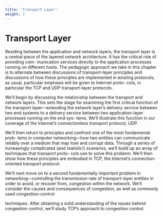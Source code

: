 ```yaml
---
title: 'Transport Layer'
weight: 3
---
```

# Transport Layer
Residing between the application and network layers, the transport layer is a central piece of the layered network architecture. It has the critical role of providing com- munication services directly to the application processes running on different hosts. The pedagogic approach we take in this chapter is to alternate between discussions of transport-layer principles and discussions of how these principles are implemented in existing protocols; as usual, particular emphasis will be given to Internet proto- cols, in particular the TCP and UDP transport-layer protocols.

We’ll begin by discussing the relationship between the transport and network layers. This sets the stage for examining the first critical function of the transport layer—extending the network layer’s delivery service between two end systems to a delivery service between two application-layer processes running on the end sys- tems. We’ll illustrate this function in our coverage of the Internet’s connectionless transport protocol, UDP.

We’ll then return to principles and confront one of the most fundamental prob- lems in computer networking—how two entities can communicate reliably over a medium that may lose and corrupt data. Through a series of increasingly complicated (and realistic!) scenarios, we’ll build up an array of techniques that transport proto- cols use to solve this problem. We’ll then show how these principles are embodied in TCP, the Internet’s connection-oriented transport protocol.

We’ll next move on to a second fundamentally important problem in networking—controlling the transmission rate of transport-layer entities in order to avoid, or recover from, congestion within the network. We’ll consider the causes and consequences of congestion, as well as commonly used congestion-control

techniques. After obtaining a solid understanding of the issues behind congestion control, we’ll study TCP’s approach to congestion control.

